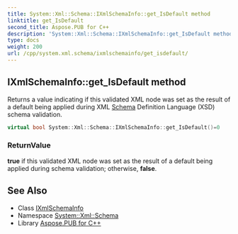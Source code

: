 ```yaml
---
title: System::Xml::Schema::IXmlSchemaInfo::get_IsDefault method
linktitle: get_IsDefault
second_title: Aspose.PUB for C++
description: 'System::Xml::Schema::IXmlSchemaInfo::get_IsDefault method. Returns a value indicating if this validated XML node was set as the result of a default being applied during XML Schema Definition Language (XSD) schema validation in C++.'
type: docs
weight: 200
url: /cpp/system.xml.schema/ixmlschemainfo/get_isdefault/
---
```

## IXmlSchemaInfo::get_IsDefault method


Returns a value indicating if this validated XML node was set as the result of a default being applied during XML [Schema](../../) Definition Language (XSD) schema validation.

```cpp
virtual bool System::Xml::Schema::IXmlSchemaInfo::get_IsDefault()=0
```


### ReturnValue

**true** if this validated XML node was set as the result of a default being applied during schema validation; otherwise, **false**.

## See Also

* Class [IXmlSchemaInfo](../)
* Namespace [System::Xml::Schema](../../)
* Library [Aspose.PUB for C++](../../../)
